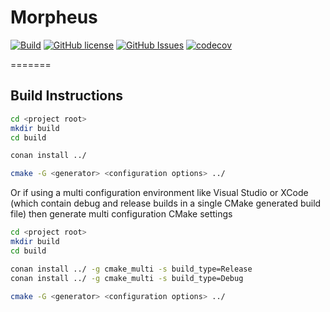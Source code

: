 # Morpheus

 [![Build](https://github.com/Twon/Morpheus/actions/workflows/main.yml/badge.svg)](https://github.com/Twon/Morpheus/actions)
 [![GitHub license](https://img.shields.io/badge/license-MIT-blue.svg)](https://raw.githubusercontent.com/twon/morpheus/master/LICENSE.MIT)
 [![GitHub Issues](https://img.shields.io/github/issues/twon/morpheus.svg)](http://github.com/twon/morpheus/issues)
 [![codecov](https://codecov.io/gh/twon/morpheus/branch/master/graph/badge.svg)](https://codecov.io/gh/twon/morpheus)


=======

## Build Instructions


```bash
cd <project root>
mkdir build
cd build

conan install ../

cmake -G <generator> <configuration options> ../
```

Or if using a multi configuration environment like Visual Studio or XCode (which contain debug and release builds in a single CMake generated build file) then
generate multi configuration CMake settings

```bash
cd <project root>
mkdir build
cd build

conan install ../ -g cmake_multi -s build_type=Release
conan install ../ -g cmake_multi -s build_type=Debug

cmake -G <generator> <configuration options> ../ 
```
